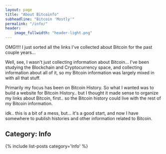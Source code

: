 ```yaml
---
layout: page
title: "About Bitcoinfo"
subheadline: "Bitcoin 'Mostly'"
permalink: "/info/"
header:
    image_fullwidth: "header-light.png"
---
```



OMG!!!! I just sorted all the links I've collected about Bitcoin for the past couple years...

Well, see, I wasn't just collecting information about Bitcoin... I've been studying the Blockchain and Cryptocurrency space, and collecting information about all of it, so my Bitcoin information was largely mixed in with all that stuff.

Primarily my focus has been on Bitcoin History.  So what I wanted was to build a website for Bitcoin History.. but I thought it made sense to organize my links about Bitcoin, first.. so the Bitcoin history could live with the rest of my Bitcoin information.

idk.. this is a bit of a mess, but... it's a good start, and now I have somewhere to publish histories and other information related to Bitcoin.

## Category: Info

{% include list-posts category='Info' %}